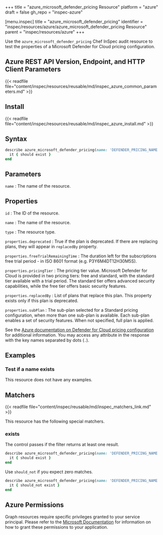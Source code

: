 +++
title = "azure_microsoft_defender_pricing Resource"
platform = "azure"
draft = false
gh_repo = "inspec-azure"

[menu.inspec]
title = "azure_microsoft_defender_pricing"
identifier = "inspec/resources/azure/azure_microsoft_defender_pricing Resource"
parent = "inspec/resources/azure"
+++

Use the `azure_microsoft_defender_pricing` Chef InSpec audit resource to test the properties of a Microsoft Defender for Cloud pricing configuration.

## Azure REST API Version, Endpoint, and HTTP Client Parameters

{{< readfile file="content/inspec/resources/reusable/md/inspec_azure_common_parameters.md" >}}

## Install

{{< readfile file="content/inspec/resources/reusable/md/inspec_azure_install.md" >}}

## Syntax

```ruby
describe azure_microsoft_defender_pricing(name: 'DEFENDER_PRICING_NAME') do
  it { should exist }
end
```

## Parameters

`name`
: The name of the resource.

## Properties

`id`
: The ID of the resource.

`name`
: The name of the resource.

`type`
: The resource type.

`properties.deprecated`
: True if the plan is deprecated. If there are replacing plans, they will appear in `replacedBy` property.

`properties.freeTrialRemainingTime`
: The duration left for the subscriptions free trial period - in ISO 8601 format (e.g. P3Y6M4DT12H30M5S).

`properties.pricingTier`
: The pricing tier value. Microsoft Defender for Cloud is provided in two pricing tiers: free and standard, with the standard tier available with a trial period. The standard tier offers advanced security capabilities, while the free tier offers basic security features.

`properties.replacedBy`
: List of plans that replace this plan. This property exists only if this plan is deprecated.

`properties.subPlan`
: The sub-plan selected for a Standard pricing configuration, when more than one sub-plan is available. Each sub-plan enables a set of security features. When not specified, full plan is applied.

See the [Azure documentation on Defender for Cloud pricing configuration](https://learn.microsoft.com/en-us/rest/api/defenderforcloud/pricings/get) for additional information. You may access any attribute in the response with the key names separated by dots (`.`).

## Examples

### Test if a name exists

This resource does not have any examples.

## Matchers

{{< readfile file="content/inspec/reusable/md/inspec_matchers_link.md" >}}

This resource has the following special matchers.

### exists

The control passes if the filter returns at least one result.

```ruby
describe azure_microsoft_defender_pricing(name: 'DEFENDER_PRICING_NAME') do
  it { should exist }
end
```

Use `should_not` if you expect zero matches.

```ruby
describe azure_microsoft_defender_pricing(name: 'DEFENDER_PRICING_NAME') do
  it { should_not exist }
end
```

## Azure Permissions

Graph resources require specific privileges granted to your service principal. Please refer to the [Microsoft Documentation](https://docs.microsoft.com/en-us/azure/active-directory/develop/active-directory-integrating-applications#updating-an-application) for information on how to grant these permissions to your application.
